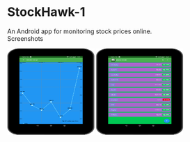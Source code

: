 # StockHawk-1
An Android app for monitoring stock prices online.   
Screenshots

<img src="device-2016-07-10-164601.png" width="200" height="200">   <img src="device-2016-07-10-172204.png" width="200" height="200">
